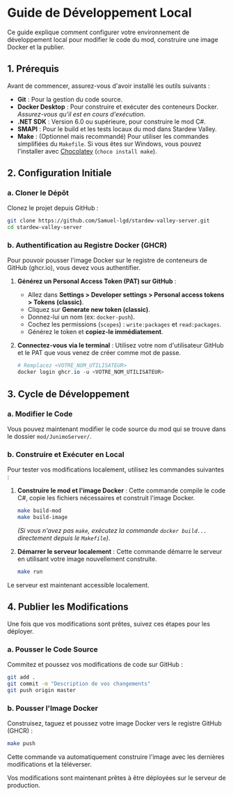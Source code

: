 # Guide de Développement Local

Ce guide explique comment configurer votre environnement de développement local pour modifier le code du mod, construire une image Docker et la publier.

## 1. Prérequis

Avant de commencer, assurez-vous d'avoir installé les outils suivants :
*   **Git** : Pour la gestion du code source.
*   **Docker Desktop** : Pour construire et exécuter des conteneurs Docker. *Assurez-vous qu'il est en cours d'exécution*.
*   **.NET SDK** : Version 6.0 ou supérieure, pour construire le mod C#.
*  **SMAPI** : Pour le build et les tests locaux du mod dans Stardew Valley.
*   **Make** : (Optionnel mais recommandé) Pour utiliser les commandes simplifiées du `Makefile`. Si vous êtes sur Windows, vous pouvez l'installer avec [Chocolatey](https://chocolatey.org/install) (`choco install make`).

## 2. Configuration Initiale

### a. Cloner le Dépôt
Clonez le projet depuis GitHub :
```bash
git clone https://github.com/Samuel-lgd/stardew-valley-server.git
cd stardew-valley-server
```

### b. Authentification au Registre Docker (GHCR)
Pour pouvoir pousser l'image Docker sur le registre de conteneurs de GitHub (ghcr.io), vous devez vous authentifier.

1.  **Générez un Personal Access Token (PAT) sur GitHub** :
    *   Allez dans **Settings > Developer settings > Personal access tokens > Tokens (classic)**.
    *   Cliquez sur **Generate new token (classic)**.
    *   Donnez-lui un nom (ex: `docker-push`).
    *   Cochez les permissions (`scopes`) : `write:packages` et `read:packages`.
    *   Générez le token et **copiez-le immédiatement**.

2.  **Connectez-vous via le terminal** :
    Utilisez votre nom d'utilisateur GitHub et le PAT que vous venez de créer comme mot de passe.
    ```powershell
    # Remplacez <VOTRE_NOM_UTILISATEUR>
    docker login ghcr.io -u <VOTRE_NOM_UTILISATEUR>
    ```

## 3. Cycle de Développement

### a. Modifier le Code
Vous pouvez maintenant modifier le code source du mod qui se trouve dans le dossier `mod/JunimoServer/`.

### b. Construire et Exécuter en Local
Pour tester vos modifications localement, utilisez les commandes suivantes :

1.  **Construire le mod et l'image Docker** :
    Cette commande compile le code C#, copie les fichiers nécessaires et construit l'image Docker.
    ```bash
    make build-mod
    make build-image
    ```
    *(Si vous n'avez pas `make`, exécutez la commande `docker build...` directement depuis le `Makefile`)*.

2.  **Démarrer le serveur localement** :
    Cette commande démarre le serveur en utilisant votre image nouvellement construite.
    ```bash
    make run
    ```

Le serveur est maintenant accessible localement.

## 4. Publier les Modifications

Une fois que vos modifications sont prêtes, suivez ces étapes pour les déployer.

### a. Pousser le Code Source
Commitez et poussez vos modifications de code sur GitHub :
```bash
git add .
git commit -m "Description de vos changements"
git push origin master
```

### b. Pousser l'Image Docker
Construisez, taguez et poussez votre image Docker vers le registre GitHub (GHCR) :
```bash
make push
```
Cette commande va automatiquement construire l'image avec les dernières modifications et la téléverser.

Vos modifications sont maintenant prêtes à être déployées sur le serveur de production.